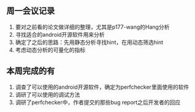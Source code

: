 ## 周一会议记录
1. 要对之前看的论文做详细的整理，尤其是p177-wang的Hang分析
2. 寻找适合的android开源软件用来分析
3. 确定了之后的思路：先用静态分析寻找hint，在用动态筛选hint
4. 考虑动态分析的可量化的指标

## 本周完成的有
1. 调查了可以使用的android开源软件，确定为perfchecker里面使用的软件
2. 调研了可以使用的调试方法
3. 调研了perfchecker中，作者提交的那些bug report之后开发者的回应